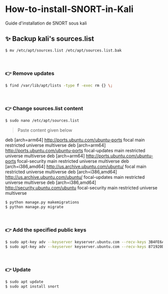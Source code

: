 # How-to-install-SNORT-in-Kali
Guide d'installation de SNORT sous kali

## ✨ Backup kali's sources.list

```bash
$ mv /etc/apt/sources.list /etc/apt/sources.list.bak
```

<br />

### 👉 Remove updates 

```bash
$ find /var/lib/apt/lists -type f -exec rm {} \;
```

<br />

### 👉 Change sources.list content

```bash
$ sudo nano /etc/apt/sources.list
```
> Paste content given below
> 
deb [arch=arm64] http://ports.ubuntu.com/ubuntu-ports focal main restricted universe multiverse
deb [arch=arm64] http://ports.ubuntu.com/ubuntu-ports focal-updates main restricted universe multiverse
deb [arch=arm64] http://ports.ubuntu.com/ubuntu-ports focal-security main restricted universe multiverse
deb [arch=i386,amd64] http://us.archive.ubuntu.com/ubuntu/ focal main restricted universe multiverse
deb [arch=i386,amd64] http://us.archive.ubuntu.com/ubuntu/ focal-updates main restricted universe multiverse
deb [arch=i386,amd64] http://security.ubuntu.com/ubuntu focal-security main restricted universe multiverse

```bash
$ python manage.py makemigrations
$ python manage.py migrate
```

<br />

### 👉 Add the specified public keys

```bash
$ sudo apt-key adv --keyserver keyserver.ubuntu.com --recv-keys 3B4FE6ACC0B21F32
$ sudo apt-key adv --keyserver keyserver.ubuntu.com --recv-keys 871920D1991BC93C
```

<br />

### 👉 Update

```bash
$ sudo apt update
$ sudo apt install snort
```

<br />

